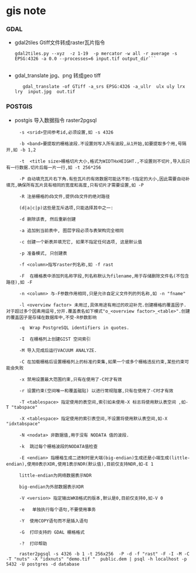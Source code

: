 # gis note

### GDAL
   - gdal2tiles Gtiff文件转成raster瓦片指令 <br />
      ```shell
      gdal2tiles.py --xyz  -z 1-19  -p mercator -w all -r average -s EPSG:4326 -a 0.0 --processes=6 input.tif output_dir```


   - gdal_translate jpg、png 转成geo tiff <br /> 
      ```shell
         gdal_translate -of GTiff -a_srs EPSG:4326 -a_ullr  ulx uly lrx lry  input.jpg  out.tif
 
      ```
     
### POSTGIS
- postgis 导入数据指令 raster2pgsql
  

```
     -s <srid>空间参考id,必须设置,如 -s 4326
               
     -b <band>要提取的栅格波段.不设置则写入所有波段,从1开始,如要提取多个用,号隔开,如 -b 1,2
               
     -t  <title size>栅格切片大小,格式为WIDTHxHEIGHT.,不设置则不切片,导入后只有一行数据.切片后每一片一行,如 -t 256*256
               
     -P 自动填充瓦片右下角.有些瓦片的有效数据可能达不到-t指定的大小,因此需要自动补填充,确保所有瓦片具有相同的宽度和高度,只有切片才需要设置,如 -P
               
     -R 注册栅格的db文件,提供db文件的绝对路径
               
     (d|a|c|p)这些是互斥选项,只能选择其中之一:
               
     -d 删除该表, 然后重新创建
               
     -a 追加到当前表中, 图层字段必须与表架构完全相同
               
     -c 创建一个新表并填充它, 如果不指定任何选项, 这是默认值
               
     -p 准备模式, 只创建表
               
     -f <column>指写raster列名称,如 -f rast
               
     -F  在栅格表中添加列名称字段,列名称默认为filename,用于存储删除文件名(不包含路径),如 -F
               
     -n <column> 与-F参数作用相同,只是允许自定义文件列的列名称,如 -n "fname"
               
     -l <overview factor> 未用过,具体用途有用过的欢迎补充.创建栅格的覆盖因子.对于超过多个因素用逗号,分开.覆盖表名如下模式"o_<overview factor>_<table>".创建的覆盖因子是存储在数据库中,不受-R参数影响
               
     -q  Wrap PostgreSQL identifiers in quotes.
               
     -I  在栅格列上创建GIST 空间索引
               
     -M 导入完成后运行VACUUM ANALYZE.
               
     -C 在加载栅格后设置栅格列上的标准约束集,如果一个或多个栅格违反约束,某些约束可能会失败
               
     -x 禁用设置最大范围约束,只有在使用了-C时才有效
               
     -r 设置约束(空间唯一和覆盖磁贴) 以进行常规阻塞,只有在使用了-C时才有效
               
     -T <tablespace> 指定使用的表空间,索引如未使用-X 标志将使用默认表空间 ,如-T "tabspace"
               
     -X <tablespace> 指定使用的索引表空间,不设置将使用默认表空间,如-X "idxtabspace"
               
     -N <nodata> 非数据值,用于没有 NODATA 值的波段.
               
     -k  跳过每个栅格波段的NODATA值检查
               
     -E <endian> 指栅格生成二进制时是大端(big-endian)生成还是小端生成(little-endian),使用0表示XDR,使用1表示NDR(默认值),目前仅支持NDR,如-E 1
               
     little-endian为网络数据表示NDR
               
     big-endian为外部数据表示XDR
               
     -V <version> 指定输出WKB格式的版本,默认是0,目前仅支持0,如-V 0
               
     -e   单独执行每个语句,不要使用事务
               
     -Y  使用COPY语句而不是插入语句
               
     -G  打印支持的 GDAL 栅格格式
               
     -?  打印帮助
     
     raster2pgsql -s 4326 -b 1 -t 256x256  -P -d -f "rast" -F -I -M -C -T "nuts" -X "idxnuts" "demo.tif "  public.dem | psql -h localhost -p 5432 -U postgres -d database

```